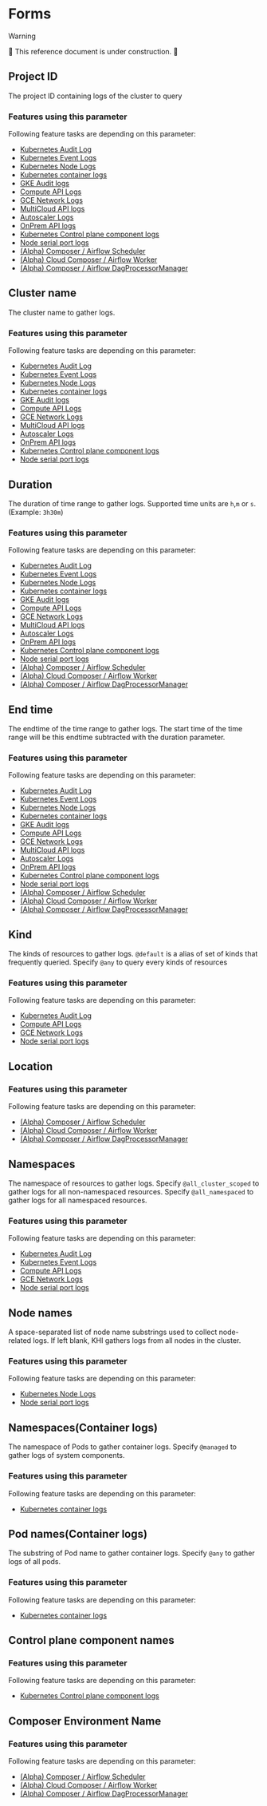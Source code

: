 # Forms

> [!WARNING]
> 🚧 This reference document is under construction. 🚧

<!-- BEGIN GENERATED PART: form-element-header-cloud.google.com/input/project-id -->
## Project ID

The project ID containing logs of the cluster to query
<!-- END GENERATED PART: form-element-header-cloud.google.com/input/project-id -->
<!-- BEGIN GENERATED PART: form-used-feature-cloud.google.com/input/project-id -->
### Features using this parameter

Following feature tasks are depending on this parameter:


* [Kubernetes Audit Log](./features.md#kubernetes-audit-log)
* [Kubernetes Event Logs](./features.md#kubernetes-event-logs)
* [Kubernetes Node Logs](./features.md#kubernetes-node-logs)
* [Kubernetes container logs](./features.md#kubernetes-container-logs)
* [GKE Audit logs](./features.md#gke-audit-logs)
* [Compute API Logs](./features.md#compute-api-logs)
* [GCE Network Logs](./features.md#gce-network-logs)
* [MultiCloud API logs](./features.md#multicloud-api-logs)
* [Autoscaler Logs](./features.md#autoscaler-logs)
* [OnPrem API logs](./features.md#onprem-api-logs)
* [Kubernetes Control plane component logs](./features.md#kubernetes-control-plane-component-logs)
* [Node serial port logs](./features.md#node-serial-port-logs)
* [(Alpha) Composer / Airflow Scheduler](./features.md#alpha-composer--airflow-scheduler)
* [(Alpha) Cloud Composer / Airflow Worker](./features.md#alpha-cloud-composer--airflow-worker)
* [(Alpha) Composer / Airflow DagProcessorManager](./features.md#alpha-composer--airflow-dagprocessormanager)
<!-- END GENERATED PART: form-used-feature-cloud.google.com/input/project-id -->
<!-- BEGIN GENERATED PART: form-element-header-cloud.google.com/input/cluster-name -->
## Cluster name

The cluster name to gather logs.
<!-- END GENERATED PART: form-element-header-cloud.google.com/input/cluster-name -->
<!-- BEGIN GENERATED PART: form-used-feature-cloud.google.com/input/cluster-name -->
### Features using this parameter

Following feature tasks are depending on this parameter:


* [Kubernetes Audit Log](./features.md#kubernetes-audit-log)
* [Kubernetes Event Logs](./features.md#kubernetes-event-logs)
* [Kubernetes Node Logs](./features.md#kubernetes-node-logs)
* [Kubernetes container logs](./features.md#kubernetes-container-logs)
* [GKE Audit logs](./features.md#gke-audit-logs)
* [Compute API Logs](./features.md#compute-api-logs)
* [GCE Network Logs](./features.md#gce-network-logs)
* [MultiCloud API logs](./features.md#multicloud-api-logs)
* [Autoscaler Logs](./features.md#autoscaler-logs)
* [OnPrem API logs](./features.md#onprem-api-logs)
* [Kubernetes Control plane component logs](./features.md#kubernetes-control-plane-component-logs)
* [Node serial port logs](./features.md#node-serial-port-logs)
<!-- END GENERATED PART: form-used-feature-cloud.google.com/input/cluster-name -->
<!-- BEGIN GENERATED PART: form-element-header-cloud.google.com/input/duration -->
## Duration

The duration of time range to gather logs. Supported time units are `h`,`m` or `s`. (Example: `3h30m`)
<!-- END GENERATED PART: form-element-header-cloud.google.com/input/duration -->
<!-- BEGIN GENERATED PART: form-used-feature-cloud.google.com/input/duration -->
### Features using this parameter

Following feature tasks are depending on this parameter:


* [Kubernetes Audit Log](./features.md#kubernetes-audit-log)
* [Kubernetes Event Logs](./features.md#kubernetes-event-logs)
* [Kubernetes Node Logs](./features.md#kubernetes-node-logs)
* [Kubernetes container logs](./features.md#kubernetes-container-logs)
* [GKE Audit logs](./features.md#gke-audit-logs)
* [Compute API Logs](./features.md#compute-api-logs)
* [GCE Network Logs](./features.md#gce-network-logs)
* [MultiCloud API logs](./features.md#multicloud-api-logs)
* [Autoscaler Logs](./features.md#autoscaler-logs)
* [OnPrem API logs](./features.md#onprem-api-logs)
* [Kubernetes Control plane component logs](./features.md#kubernetes-control-plane-component-logs)
* [Node serial port logs](./features.md#node-serial-port-logs)
* [(Alpha) Composer / Airflow Scheduler](./features.md#alpha-composer--airflow-scheduler)
* [(Alpha) Cloud Composer / Airflow Worker](./features.md#alpha-cloud-composer--airflow-worker)
* [(Alpha) Composer / Airflow DagProcessorManager](./features.md#alpha-composer--airflow-dagprocessormanager)
<!-- END GENERATED PART: form-used-feature-cloud.google.com/input/duration -->
<!-- BEGIN GENERATED PART: form-element-header-cloud.google.com/input/end-time -->
## End time

The endtime of the time range to gather logs.  The start time of the time range will be this endtime subtracted with the duration parameter.
<!-- END GENERATED PART: form-element-header-cloud.google.com/input/end-time -->
<!-- BEGIN GENERATED PART: form-used-feature-cloud.google.com/input/end-time -->
### Features using this parameter

Following feature tasks are depending on this parameter:


* [Kubernetes Audit Log](./features.md#kubernetes-audit-log)
* [Kubernetes Event Logs](./features.md#kubernetes-event-logs)
* [Kubernetes Node Logs](./features.md#kubernetes-node-logs)
* [Kubernetes container logs](./features.md#kubernetes-container-logs)
* [GKE Audit logs](./features.md#gke-audit-logs)
* [Compute API Logs](./features.md#compute-api-logs)
* [GCE Network Logs](./features.md#gce-network-logs)
* [MultiCloud API logs](./features.md#multicloud-api-logs)
* [Autoscaler Logs](./features.md#autoscaler-logs)
* [OnPrem API logs](./features.md#onprem-api-logs)
* [Kubernetes Control plane component logs](./features.md#kubernetes-control-plane-component-logs)
* [Node serial port logs](./features.md#node-serial-port-logs)
* [(Alpha) Composer / Airflow Scheduler](./features.md#alpha-composer--airflow-scheduler)
* [(Alpha) Cloud Composer / Airflow Worker](./features.md#alpha-cloud-composer--airflow-worker)
* [(Alpha) Composer / Airflow DagProcessorManager](./features.md#alpha-composer--airflow-dagprocessormanager)
<!-- END GENERATED PART: form-used-feature-cloud.google.com/input/end-time -->
<!-- BEGIN GENERATED PART: form-element-header-cloud.google.com/input/kinds -->
## Kind

The kinds of resources to gather logs. `@default` is a alias of set of kinds that frequently queried. Specify `@any` to query every kinds of resources
<!-- END GENERATED PART: form-element-header-cloud.google.com/input/kinds -->
<!-- BEGIN GENERATED PART: form-used-feature-cloud.google.com/input/kinds -->
### Features using this parameter

Following feature tasks are depending on this parameter:


* [Kubernetes Audit Log](./features.md#kubernetes-audit-log)
* [Compute API Logs](./features.md#compute-api-logs)
* [GCE Network Logs](./features.md#gce-network-logs)
* [Node serial port logs](./features.md#node-serial-port-logs)
<!-- END GENERATED PART: form-used-feature-cloud.google.com/input/kinds -->
<!-- BEGIN GENERATED PART: form-element-header-cloud.google.com/input/location -->
## Location


<!-- END GENERATED PART: form-element-header-cloud.google.com/input/location -->
<!-- BEGIN GENERATED PART: form-used-feature-cloud.google.com/input/location -->
### Features using this parameter

Following feature tasks are depending on this parameter:


* [(Alpha) Composer / Airflow Scheduler](./features.md#alpha-composer--airflow-scheduler)
* [(Alpha) Cloud Composer / Airflow Worker](./features.md#alpha-cloud-composer--airflow-worker)
* [(Alpha) Composer / Airflow DagProcessorManager](./features.md#alpha-composer--airflow-dagprocessormanager)
<!-- END GENERATED PART: form-used-feature-cloud.google.com/input/location -->
<!-- BEGIN GENERATED PART: form-element-header-cloud.google.com/input/namespaces -->
## Namespaces

The namespace of resources to gather logs. Specify `@all_cluster_scoped` to gather logs for all non-namespaced resources. Specify `@all_namespaced` to gather logs for all namespaced resources.
<!-- END GENERATED PART: form-element-header-cloud.google.com/input/namespaces -->
<!-- BEGIN GENERATED PART: form-used-feature-cloud.google.com/input/namespaces -->
### Features using this parameter

Following feature tasks are depending on this parameter:


* [Kubernetes Audit Log](./features.md#kubernetes-audit-log)
* [Kubernetes Event Logs](./features.md#kubernetes-event-logs)
* [Compute API Logs](./features.md#compute-api-logs)
* [GCE Network Logs](./features.md#gce-network-logs)
* [Node serial port logs](./features.md#node-serial-port-logs)
<!-- END GENERATED PART: form-used-feature-cloud.google.com/input/namespaces -->
<!-- BEGIN GENERATED PART: form-element-header-cloud.google.com/input/node-name-filter -->
## Node names

A space-separated list of node name substrings used to collect node-related logs. If left blank, KHI gathers logs from all nodes in the cluster.
<!-- END GENERATED PART: form-element-header-cloud.google.com/input/node-name-filter -->
<!-- BEGIN GENERATED PART: form-used-feature-cloud.google.com/input/node-name-filter -->
### Features using this parameter

Following feature tasks are depending on this parameter:


* [Kubernetes Node Logs](./features.md#kubernetes-node-logs)
* [Node serial port logs](./features.md#node-serial-port-logs)
<!-- END GENERATED PART: form-used-feature-cloud.google.com/input/node-name-filter -->
<!-- BEGIN GENERATED PART: form-element-header-cloud.google.com/input/container-query-namespaces -->
## Namespaces(Container logs)

The namespace of Pods to gather container logs. Specify `@managed` to gather logs of system components.
<!-- END GENERATED PART: form-element-header-cloud.google.com/input/container-query-namespaces -->
<!-- BEGIN GENERATED PART: form-used-feature-cloud.google.com/input/container-query-namespaces -->
### Features using this parameter

Following feature tasks are depending on this parameter:


* [Kubernetes container logs](./features.md#kubernetes-container-logs)
<!-- END GENERATED PART: form-used-feature-cloud.google.com/input/container-query-namespaces -->
<!-- BEGIN GENERATED PART: form-element-header-cloud.google.com/input/container-query-podnames -->
## Pod names(Container logs)

The substring of Pod name to gather container logs. Specify `@any` to gather logs of all pods.
<!-- END GENERATED PART: form-element-header-cloud.google.com/input/container-query-podnames -->
<!-- BEGIN GENERATED PART: form-used-feature-cloud.google.com/input/container-query-podnames -->
### Features using this parameter

Following feature tasks are depending on this parameter:


* [Kubernetes container logs](./features.md#kubernetes-container-logs)
<!-- END GENERATED PART: form-used-feature-cloud.google.com/input/container-query-podnames -->
<!-- BEGIN GENERATED PART: form-element-header-cloud.google.com/input/component-names -->
## Control plane component names


<!-- END GENERATED PART: form-element-header-cloud.google.com/input/component-names -->
<!-- BEGIN GENERATED PART: form-used-feature-cloud.google.com/input/component-names -->
### Features using this parameter

Following feature tasks are depending on this parameter:


* [Kubernetes Control plane component logs](./features.md#kubernetes-control-plane-component-logs)
<!-- END GENERATED PART: form-used-feature-cloud.google.com/input/component-names -->
<!-- BEGIN GENERATED PART: form-element-header-cloud.google.com/input/composer/environment_name -->
## Composer Environment Name


<!-- END GENERATED PART: form-element-header-cloud.google.com/input/composer/environment_name -->
<!-- BEGIN GENERATED PART: form-used-feature-cloud.google.com/input/composer/environment_name -->
### Features using this parameter

Following feature tasks are depending on this parameter:


* [(Alpha) Composer / Airflow Scheduler](./features.md#alpha-composer--airflow-scheduler)
* [(Alpha) Cloud Composer / Airflow Worker](./features.md#alpha-cloud-composer--airflow-worker)
* [(Alpha) Composer / Airflow DagProcessorManager](./features.md#alpha-composer--airflow-dagprocessormanager)
<!-- END GENERATED PART: form-used-feature-cloud.google.com/input/composer/environment_name -->

